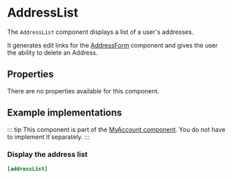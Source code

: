 # AddressList

The `AddressList` component displays a list of a user's addresses.

It generates edit links for the [AddressForm](./address-form.md) component
and gives the user the ability to delete an Address.
 
## Properties

There are no properties available for this component.

## Example implementations

::: tip 
This component is part of the [MyAccount component](./my-account.md). You do not have to implement it separately.
::: 

### Display the address list

```ini
[addressList]
```